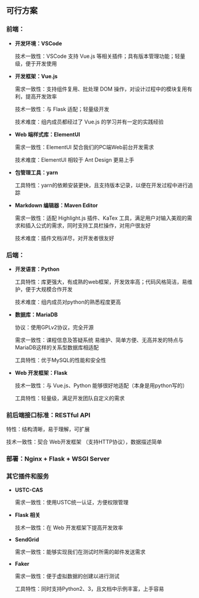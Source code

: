 ## 可行方案

### 前端：

- **开发环境：VSCode**

  技术一致性：VSCode 支持 Vue.js 等相关插件；具有版本管理功能；轻量级，便于开发使用

- **开发框架：Vue.js**

  需求一致性：支持组件复用、批处理 DOM 操作，对设计过程中的模块复用有利，提高开发效率

  技术一致性：与 Flask 适配；轻量级开发

  技术难度：组内成员都经过了 Vue.js 的学习并有一定的实践经验

- **Web 端样式库：ElementUI**

  需求一致性：ElementUI 契合我们的PC端Web前台开发需求

  技术难度：ElementUI 相较于 Ant Design 更易上手

- **包管理工具：yarn**

  工具特性：yarn的依赖安装更快，且支持版本记录，以便在开发过程中进行追踪

- **Markdown 编辑器：Maven Editor**

  需求一致性：适配 Highlight.js 插件、KaTex 工具，满足用户对输入美观的需求和插入公式的需求，同时支持工具栏操作，对用户很友好

  技术难度：插件文档详尽，对开发者很友好

### 后端：

- **开发语言：Python**

  工具特性：库更强大，有成熟的web框架，开发效率高；代码风格简洁，易维护，便于大规模合作开发

  技术难度：组内成员对python的熟悉程度更高

- **数据库：MariaDB**

  协议：使用GPLv2协议，完全开源

  需求一致性：课程信息及答疑系统 易维护、简单方便、无高并发的特点与MariaDB这样的关系型数据库相适配

  工具特性：优于MySQL的性能和安全性

- **Web 开发框架：Flask**

  技术一致性：与 Vue.js、Python 能够很好地适配（本身是用python写的）

  工具特性：轻量级，满足开发团队自定义的需求

### 前后端接口标准：RESTful API

特性：结构清晰，易于理解，可扩展

技术一致性：契合 Web开发框架 （支持HTTP协议），数据描述简单

### 部署：Nginx + Flask + WSGI Server

### 其它插件和服务

- **USTC-CAS**

  需求一致性：使用USTC统一认证，方便权限管理

- **Flask 相关**

  技术一致性：在 Web 开发框架下提高开发效率

- **SendGrid**

  需求一致性：能够实现我们在测试时所需的邮件发送需求

- **Faker** 

  需求一致性：便于虚拟数据的创建以进行测试

  工具特性：同时支持Python2、3，且文档中示例丰富，上手容易

  